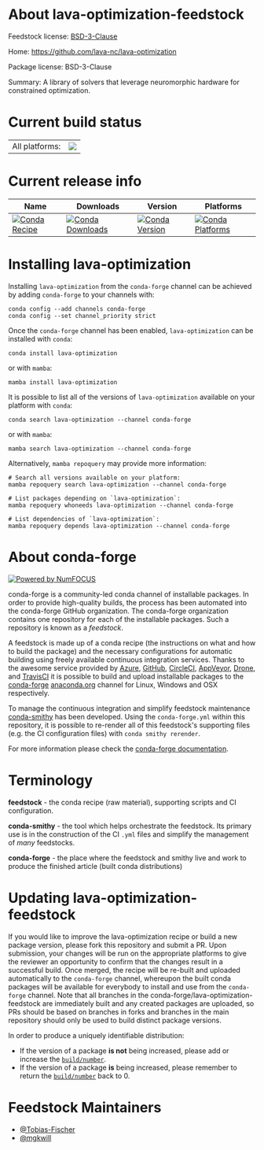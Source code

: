 About lava-optimization-feedstock
=================================

Feedstock license: [BSD-3-Clause](https://github.com/conda-forge/lava-optimization-feedstock/blob/main/LICENSE.txt)

Home: https://github.com/lava-nc/lava-optimization

Package license: BSD-3-Clause

Summary: A library of solvers that leverage neuromorphic hardware for constrained optimization.

Current build status
====================


<table><tr><td>All platforms:</td>
    <td>
      <a href="https://dev.azure.com/conda-forge/feedstock-builds/_build/latest?definitionId=14656&branchName=main">
        <img src="https://dev.azure.com/conda-forge/feedstock-builds/_apis/build/status/lava-optimization-feedstock?branchName=main">
      </a>
    </td>
  </tr>
</table>

Current release info
====================

| Name | Downloads | Version | Platforms |
| --- | --- | --- | --- |
| [![Conda Recipe](https://img.shields.io/badge/recipe-lava--optimization-green.svg)](https://anaconda.org/conda-forge/lava-optimization) | [![Conda Downloads](https://img.shields.io/conda/dn/conda-forge/lava-optimization.svg)](https://anaconda.org/conda-forge/lava-optimization) | [![Conda Version](https://img.shields.io/conda/vn/conda-forge/lava-optimization.svg)](https://anaconda.org/conda-forge/lava-optimization) | [![Conda Platforms](https://img.shields.io/conda/pn/conda-forge/lava-optimization.svg)](https://anaconda.org/conda-forge/lava-optimization) |

Installing lava-optimization
============================

Installing `lava-optimization` from the `conda-forge` channel can be achieved by adding `conda-forge` to your channels with:

```
conda config --add channels conda-forge
conda config --set channel_priority strict
```

Once the `conda-forge` channel has been enabled, `lava-optimization` can be installed with `conda`:

```
conda install lava-optimization
```

or with `mamba`:

```
mamba install lava-optimization
```

It is possible to list all of the versions of `lava-optimization` available on your platform with `conda`:

```
conda search lava-optimization --channel conda-forge
```

or with `mamba`:

```
mamba search lava-optimization --channel conda-forge
```

Alternatively, `mamba repoquery` may provide more information:

```
# Search all versions available on your platform:
mamba repoquery search lava-optimization --channel conda-forge

# List packages depending on `lava-optimization`:
mamba repoquery whoneeds lava-optimization --channel conda-forge

# List dependencies of `lava-optimization`:
mamba repoquery depends lava-optimization --channel conda-forge
```


About conda-forge
=================

[![Powered by
NumFOCUS](https://img.shields.io/badge/powered%20by-NumFOCUS-orange.svg?style=flat&colorA=E1523D&colorB=007D8A)](https://numfocus.org)

conda-forge is a community-led conda channel of installable packages.
In order to provide high-quality builds, the process has been automated into the
conda-forge GitHub organization. The conda-forge organization contains one repository
for each of the installable packages. Such a repository is known as a *feedstock*.

A feedstock is made up of a conda recipe (the instructions on what and how to build
the package) and the necessary configurations for automatic building using freely
available continuous integration services. Thanks to the awesome service provided by
[Azure](https://azure.microsoft.com/en-us/services/devops/), [GitHub](https://github.com/),
[CircleCI](https://circleci.com/), [AppVeyor](https://www.appveyor.com/),
[Drone](https://cloud.drone.io/welcome), and [TravisCI](https://travis-ci.com/)
it is possible to build and upload installable packages to the
[conda-forge](https://anaconda.org/conda-forge) [anaconda.org](https://anaconda.org/)
channel for Linux, Windows and OSX respectively.

To manage the continuous integration and simplify feedstock maintenance
[conda-smithy](https://github.com/conda-forge/conda-smithy) has been developed.
Using the ``conda-forge.yml`` within this repository, it is possible to re-render all of
this feedstock's supporting files (e.g. the CI configuration files) with ``conda smithy rerender``.

For more information please check the [conda-forge documentation](https://conda-forge.org/docs/).

Terminology
===========

**feedstock** - the conda recipe (raw material), supporting scripts and CI configuration.

**conda-smithy** - the tool which helps orchestrate the feedstock.
                   Its primary use is in the construction of the CI ``.yml`` files
                   and simplify the management of *many* feedstocks.

**conda-forge** - the place where the feedstock and smithy live and work to
                  produce the finished article (built conda distributions)


Updating lava-optimization-feedstock
====================================

If you would like to improve the lava-optimization recipe or build a new
package version, please fork this repository and submit a PR. Upon submission,
your changes will be run on the appropriate platforms to give the reviewer an
opportunity to confirm that the changes result in a successful build. Once
merged, the recipe will be re-built and uploaded automatically to the
`conda-forge` channel, whereupon the built conda packages will be available for
everybody to install and use from the `conda-forge` channel.
Note that all branches in the conda-forge/lava-optimization-feedstock are
immediately built and any created packages are uploaded, so PRs should be based
on branches in forks and branches in the main repository should only be used to
build distinct package versions.

In order to produce a uniquely identifiable distribution:
 * If the version of a package **is not** being increased, please add or increase
   the [``build/number``](https://docs.conda.io/projects/conda-build/en/latest/resources/define-metadata.html#build-number-and-string).
 * If the version of a package **is** being increased, please remember to return
   the [``build/number``](https://docs.conda.io/projects/conda-build/en/latest/resources/define-metadata.html#build-number-and-string)
   back to 0.

Feedstock Maintainers
=====================

* [@Tobias-Fischer](https://github.com/Tobias-Fischer/)
* [@mgkwill](https://github.com/mgkwill/)

